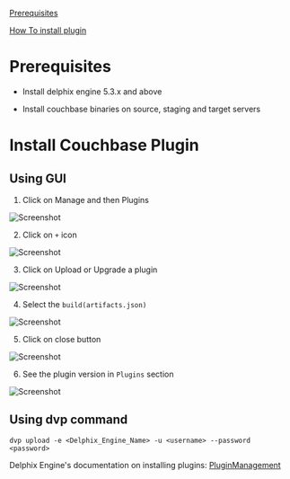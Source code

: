
[Prerequisites](#prerequisites)

[How To install plugin](#provision-vdb)

 
 
Prerequisites
=============

-   Install delphix engine 5.3.x and above

-   Install couchbase binaries on source, staging and target servers


Install Couchbase Plugin
========================

Using GUI
----------

1. Click on Manage and then Plugins


![Screenshot](/couchbase-plugin/image/image2.png)

2. Click on `+` icon

![Screenshot](/couchbase-plugin/image/image3.png)

3. Click on Upload or Upgrade a plugin

![Screenshot](/couchbase-plugin/image/image4.png)

4. Select the `build(artifacts.json)` 

![Screenshot](/couchbase-plugin/image/image5.png)

5. Click on close button

![Screenshot](/couchbase-plugin/image/image6.png)

6. See the plugin version in `Plugins` section

![Screenshot](/couchbase-plugin/image/image7.png)


Using dvp command
-----------------
 `dvp upload -e <Delphix_Engine_Name> -u <username> --password <password>`


Delphix Engine's documentation on installing plugins: [PluginManagement](https://docs.delphix.com/docs/datasets/unstructured-files-and-app-data/delphix-engine-plugin-management)
